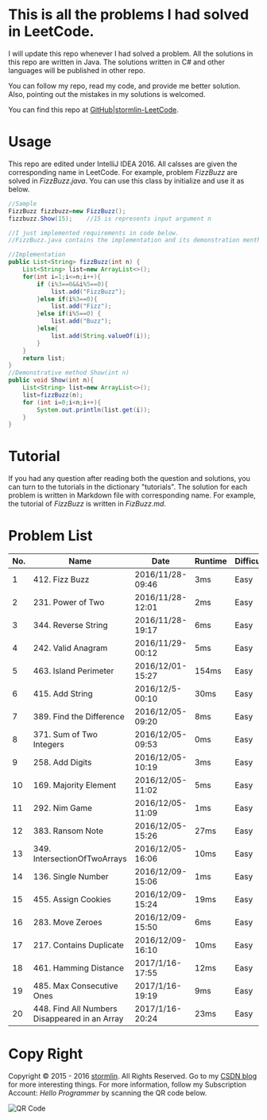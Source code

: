# This is all the problems I had solved in LeetCode.
I will update this repo whenever I had solved a problem. All the solutions in this repo are written in Java. The solutions written in C# and other languages will be published in other repo.

You can follow my repo, read my code, and provide me better solution. Also, pointing out the mistakes in my solutions is welcomed.

You can find this repo at [GitHub|stormlin-LeetCode](https://github.com/K9A2/LeetCode).

# Usage
This repo are edited under IntelliJ IDEA 2016.
All calsses are given the corresponding name in LeetCode. For example, problem *FizzBuzz* are solved in *FizzBuzz.java*. You can use this class by initialize and use it as below.

```java
//Sample
FizzBuzz fizzbuzz=new FizzBuzz();
fizzbuzz.Show(15);    //15 is represents input argument n

//I just implemented requirements in code below.
//FizzBuzz.java contains the implementation and its demonstration menthod Show()

//Implementation
public List<String> fizzBuzz(int n) {
    List<String> list=new ArrayList<>();    
    for(int i=1;i<=n;i++){
        if (i%3==0&&i%5==0){
            list.add("FizzBuzz");
        }else if(i%3==0){
            list.add("Fizz");
        }else if(i%5==0) {
            list.add("Buzz");
        }else{
            list.add(String.valueOf(i));
        }
    }
    return list;
}
//Demonstrative method Show(int n)
public void Show(int n){
    List<String> list=new ArrayList<>();
    list=fizzBuzz(n);
    for (int i=0;i<n;i++){
        System.out.println(list.get(i));
    }
}
```

# Tutorial
If you had any question after reading both the question and solutions, you can turn to the tutorials in the dictionary "tutorials". The solution for each problem is written in Markdown file with corresponding name. For example, the   tutorial of *FizzBuzz* is written in *FizBuzz.md*.

# Problem List
|No.|Name        |Date|Runtime|Difficulty|
|-----|------------|-----------|-------|----|
|1  |412. Fizz Buzz|2016/11/28-09:46|3ms|Easy|
|2  |231. Power of Two|2016/11/28-12:01|2ms|Easy|
|3  |344. Reverse String|2016/11/28-19:17|6ms|Easy|
|4  |242. Valid Anagram|2016/11/29-00:12|5ms|Easy|
|5  |463. Island Perimeter|2016/12/01-15:27|154ms|Easy|
|6  |415. Add String|2016/12/5-00:10|30ms|Easy|
|7  |389. Find the Difference|2016/12/05-09:20|8ms|Easy|
|8  |371. Sum of Two Integers|2016/12/05-09:53|0ms|Easy|
|9  |258. Add Digits|2016/12/05-10:19|3ms|Easy|
|10 |169. Majority Element|2016/12/05-11:02|5ms|Easy|
|11 |292. Nim Game|2016/12/05-11:09|1ms|Easy|
|12 |383. Ransom Note|2016/12/05-15:26|27ms|Easy|
|13 |349. IntersectionOfTwoArrays|2016/12/05-16:06|10ms|Easy|
|14 |136. Single Number|2016/12/09-15:06|1ms|Easy|
|15 |455. Assign Cookies|2016/12/09-15:24|19ms|Easy|
|16 |283. Move Zeroes|2016/12/09-15:50|6ms|Easy|
|17 |217. Contains Duplicate|2016/12/09-16:10|10ms|Easy|
|18 |461. Hamming Distance|2017/1/16-17:55|12ms|Easy|
|19 |485. Max Consecutive Ones|2017/1/16-19:19|9ms|Easy|
|20 |448. Find All Numbers Disappeared in an Array|2017/1/16-20:24|23ms|Easy|


# Copy Right
Copyright © 2015 - 2016 [stormlin](http://www.stormlin.com/). All Rights Reserved.
Go to my [CSDN blog](http://blog.csdn.net/atmiao) for more interesting things.
For more information, follow my Subscription Account: *Hello Programmer* by scanning the QR code below.

![QR Code](http://img.blog.csdn.net/20161209103948618?watermark/2/text/aHR0cDovL2Jsb2cuY3Nkbi5uZXQvYXRtaWFv/font/5a6L5L2T/fontsize/400/fill/I0JBQkFCMA==/dissolve/70/gravity/SouthEast)